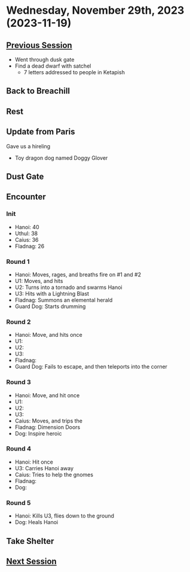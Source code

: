 # Wednesday, November 29th, 2023 (2023-11-19)

## [Previous Session](./2023-11-15.md)

- Went through dusk gate
- Find a dead dwarf with satchel
  - 7 letters addressed to people in Ketapish

## Back to Breachill

## Rest

## Update from Paris 

Gave us a hireling
- Toy dragon dog named Doggy Glover

## Dust Gate

## Encounter

### Init

- Hanoi: 40
- Uthul: 38
- Caius: 36
- Fladnag: 26

### Round 1

- Hanoi: Moves, rages, and breaths fire on #1 and #2
- U1: Moves, and hits
- U2: Turns into a tornado and swarms Hanoi
- U3: Hits with a Lightning Blast
- Fladnag: Summons an elemental herald
- Guard Dog: Starts drumming

### Round 2

- Hanoi: Move, and hits once
- U1: 
- U2: 
- U3: 
- Fladnag:
- Guard Dog: Fails to escape, and then teleports into the corner

### Round 3

- Hanoi: Move, and hit once
- U1: 
- U2: 
- U3:
- Caius: Moves, and trips the 
- Fladnag: Dimension Doors
- Dog: Inspire heroic

### Round 4

- Hanoi: Hit once
- U3: Carries Hanoi away
- Caius: Tries to help the gnomes
- Fladnag: 
- Dog: 

### Round 5

- Hanoi: Kills U3, flies down to the ground
- Dog: Heals Hanoi

## Take Shelter

## [Next Session](./2023-XX-XX.md)
